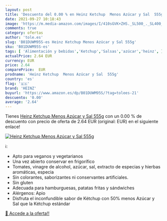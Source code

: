 ```yaml
---
layout: post
title: 'Descuento del 0.00 % en Heinz Ketchup  Menos Azúcar y Sal  555g'
date: 2021-09-27 10:18:43
image: 'https://m.media-amazon.com/images/I/410sGVK+ZHS._SL500_._SL400_.jpg'
comments: true
category: ofertas
author: 'tole.es'
slug: 'B01DUWM95S-es Heinz Ketchup Menos Azúcar y Sal 555g'
sku: 'B01DUWM95S-es'
tags: [ 'Alimentación y bebidas','Ketchup','Salsas','azúcar','heinz', ]
actualPrice: 2.64 EUR
currency: EUR
price: 2.64
comparePrice:  EUR
prodname: 'Heinz Ketchup  Menos Azúcar y Sal  555g'
country: 'es'
flag: '🇪🇸'
brand: 'HEINZ'
buyurl: 'https://www.amazon.es/dp/B01DUWM95S/?tag=tolees-21'
descuento: '0.00'
average: '2.64'
---
```


Tienes [Heinz Ketchup  Menos Azúcar y Sal  555g](https://www.amazon.es/dp/B01DUWM95S/?tag=tolees-21) con un 0.00 % de descuento con precio de oferta de 2.64 EUR (original:  EUR) en el siguiente enlace!

[![Heinz Ketchup  Menos Azúcar y Sal  555g](https://m.media-amazon.com/images/I/410sGVK+ZHS._SL500_._SL400_.jpg)](https://www.amazon.es/dp/B01DUWM95S/?tag=tolees-21)

ℹ️:

- Apto para veganos y vegetarianos
- Una vez abierto conservar en frigorífico
- Tomates, vinagre de alcohol, azúcar, sal, extracto de especias y hierbas aromáticas, especia
- Sin colorantes, saborizantes ni conservantes artificiales.
- Sin gluten
- Adecuada para hamburguesas, patatas fritas y sándwiches
- Alérgenos: Apio
- Disfruta el inconfundible sabor de Kétchup con 50% menos Azúcar y Sal que la Kétchup estándar

[🛒 Accede a la oferta!!](https://www.amazon.es/dp/B01DUWM95S/?tag=tolees-21)
